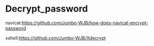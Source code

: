 # Decrypt_password
navicat:https://github.com/Jumbo-WJB/how-does-navicat-encrypt-password

xshell:https://github.com/Jumbo-WJB/Xdecrypt
